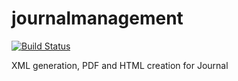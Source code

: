 # journalmanagement

[![Build Status](https://travis-ci.org/Medisur/journalmanagement.svg?branch=master)](https://travis-ci.org/Medisur/journalmanagement)

XML generation, PDF and HTML creation for Journal
